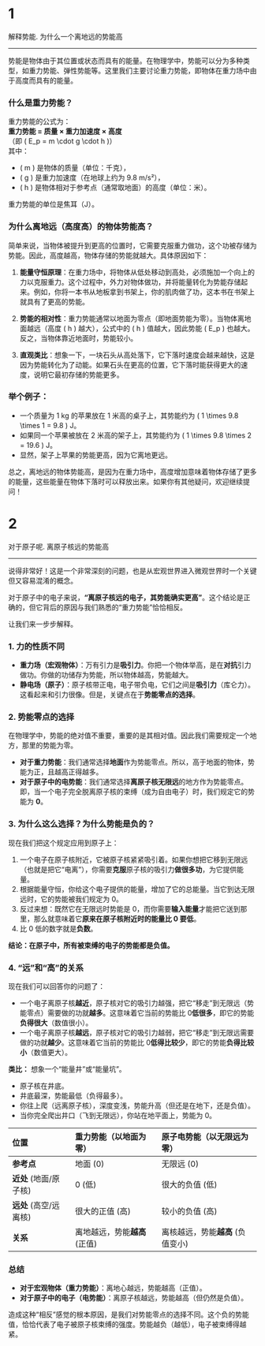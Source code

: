 # 1

解释势能. 为什么一个离地远的势能高

---

势能是物体由于其位置或状态而具有的能量。在物理学中，势能可以分为多种类型，如重力势能、弹性势能等。这里我们主要讨论重力势能，即物体在重力场中由于高度而具有的能量。

### 什么是重力势能？

重力势能的公式为：  
**重力势能 = 质量 × 重力加速度 × 高度**  
（即 \( E_p = m \cdot g \cdot h \)）  
其中：

- \( m \) 是物体的质量（单位：千克），
- \( g \) 是重力加速度（在地球上约为 9.8 m/s²），
- \( h \) 是物体相对于参考点（通常取地面）的高度（单位：米）。

重力势能的单位是焦耳（J）。

### 为什么离地远（高度高）的物体势能高？

简单来说，当物体被提升到更高的位置时，它需要克服重力做功，这个功被存储为势能。因此，高度越高，物体存储的势能就越大。具体原因如下：

1. **能量守恒原理**：在重力场中，将物体从低处移动到高处，必须施加一个向上的力以克服重力。这个过程中，外力对物体做功，并将能量转化为势能存储起来。例如，你将一本书从地板拿到书架上，你的肌肉做了功，这本书在书架上就具有了更高的势能。

2. **势能的相对性**：重力势能通常以地面为零点（即地面势能为零）。当物体离地面越远（高度 \( h \) 越大），公式中的 \( h \) 值越大，因此势能 \( E_p \) 也越大。反之，当物体靠近地面时，势能较小。

3. **直观类比**：想象一下，一块石头从高处落下，它下落时速度会越来越快，这是因为势能转化为了动能。如果石头在更高的位置，它下落时能获得更大的速度，说明它最初存储的势能更多。

### 举个例子：

- 一个质量为 1 kg 的苹果放在 1 米高的桌子上，其势能约为 \( 1 \times 9.8 \times 1 = 9.8 \) J。
- 如果同一个苹果被放在 2 米高的架子上，其势能约为 \( 1 \times 9.8 \times 2 = 19.6 \) J。
- 显然，架子上苹果的势能更高，因为它离地更远。

总之，离地远的物体势能高，是因为在重力场中，高度增加意味着物体存储了更多的能量，这些能量在物体下落时可以释放出来。如果你有其他疑问，欢迎继续提问！

# 2

对于原子呢. 离原子核远的势能高

---

说得非常好！这是一个非常深刻的问题，也是从宏观世界进入微观世界时一个关键但又容易混淆的概念。

对于原子中的电子来说，**“离原子核远的电子，其势能确实更高”**。这个结论是正确的，但它背后的原因与我们熟悉的“重力势能”恰恰相反。

让我们来一步步解释。

### 1. 力的性质不同

- **重力场（宏观物体）**：万有引力是**吸引力**。你把一个物体举高，是在**对抗**引力做功。你做的功储存为势能，所以物体越高，势能越大。
- **静电场（原子）**：原子核带正电，电子带负电，它们之间是**吸引力**（库仑力）。这看起来和引力很像。但是，关键点在于**势能零点的选择**。

### 2. 势能零点的选择

在物理学中，势能的绝对值不重要，重要的是其相对值。因此我们需要规定一个地方，那里的势能为零。

- **对于重力势能**：我们通常选择**地面**作为势能零点。所以，高于地面的物体，势能为正，且越高正得越多。
- **对于原子中的电势能**：我们通常选择**离原子核无限远**的地方作为势能零点。即，当一个电子完全脱离原子核的束缚（成为自由电子）时，我们规定它的势能为 **0**。

### 3. 为什么这么选择？为什么势能是负的？

现在我们把这个规定应用到原子上：

1.  一个电子在原子核附近，它被原子核紧紧吸引着。如果你想把它移到无限远（也就是把它“电离”），你需要**克服**原子核的吸引力**做很多功**，为它提供能量。
2.  根据能量守恒，你给这个电子提供的能量，增加了它的总能量。当它到达无限远时，它的势能被我们规定为 0。
3.  反过来想：既然它在无限远时势能是 0，而你需要**输入能量**才能把它送到那里，那么就意味着它**原来在原子核附近时的能量比 0 要低**。
4.  比 0 低的数字就是**负数**。

**结论：在原子中，所有被束缚的电子的势能都是负值。**

### 4. “远”和“高”的关系

现在我们可以回答你的问题了：

- 一个电子离原子核**越近**，原子核对它的吸引力越强，把它“移走”到无限远（势能零点）需要做的功就**越多**。这意味着它当前的势能比 0**低很多**，即它的势能**负得很大**（数值很小）。
- 一个电子离原子核**越远**，原子核对它的吸引力越弱，把它“移走”到无限远需要做的功就**越少**。这意味着它当前的势能比 0**低得比较少**，即它的势能**负得比较小**（数值更大）。

**类比：** 想象一个“能量井”或“能量坑”。

- 原子核在井底。
- 井底最深，势能最低（负得最多）。
- 你往上爬（远离原子核），深度变浅，势能升高（但还是在地下，还是负值）。
- 当你完全爬出井口（飞到无限远），你站在地平面上，势能为 0。

| 位置                   | 重力势能（以地面为零）        | 原子电势能（以无限远为零）        |
| :--------------------- | :---------------------------- | :-------------------------------- |
| **参考点**             | 地面 (0)                      | 无限远 (0)                        |
| **近处** (地面/原子核) | 0 (低)                        | 很大的负值 (低)                   |
| **远处** (高空/远离核) | 很大的正值 (高)               | 较小的负值 (高)                   |
| **关系**               | 离地越远，势能**越高** (正值) | 离核越远，势能**越高** (负值变小) |

### 总结

- **对于宏观物体（重力势能）**：离地心越远，势能越高（正值）。
- **对于原子中的电子（电势能）**：离原子核越远，势能越高（但仍然是负值）。

造成这种“相反”感觉的根本原因，是我们对势能零点的选择不同。这个负的势能值，恰恰代表了电子被原子核束缚的强度。势能越负（越低），电子被束缚得越紧。
